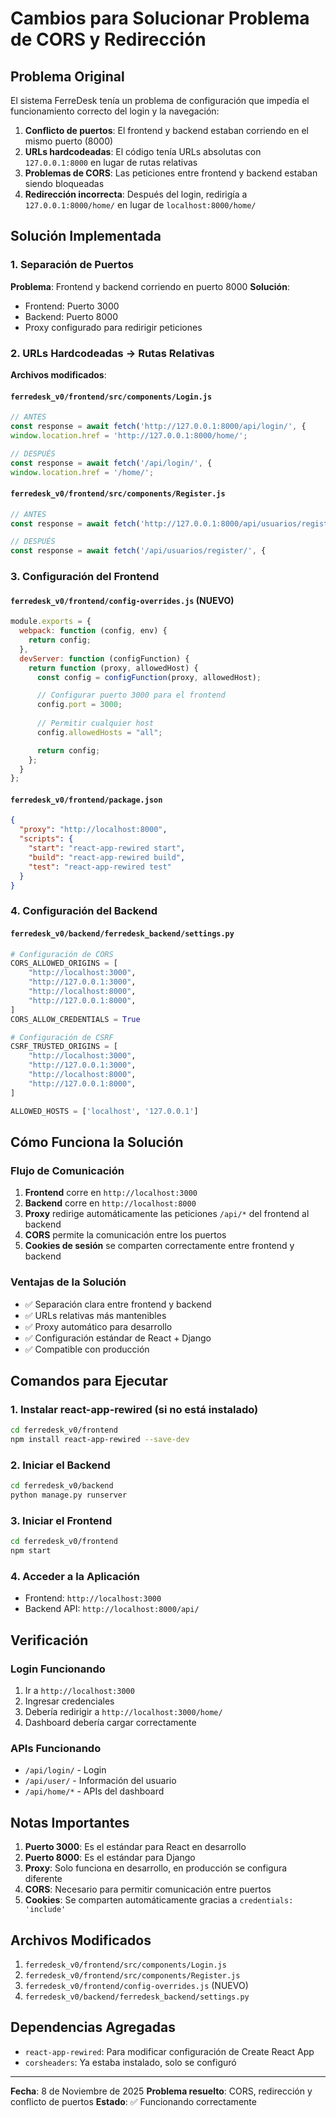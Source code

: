 # Cambios para Solucionar Problema de CORS y Redirección

## Problema Original

El sistema FerreDesk tenía un problema de configuración que impedía el funcionamiento correcto del login y la navegación:

1. **Conflicto de puertos**: El frontend y backend estaban corriendo en el mismo puerto (8000)
2. **URLs hardcodeadas**: El código tenía URLs absolutas con `127.0.0.1:8000` en lugar de rutas relativas
3. **Problemas de CORS**: Las peticiones entre frontend y backend estaban siendo bloqueadas
4. **Redirección incorrecta**: Después del login, redirigía a `127.0.0.1:8000/home/` en lugar de `localhost:8000/home/`

## Solución Implementada

### 1. Separación de Puertos

**Problema**: Frontend y backend corriendo en puerto 8000
**Solución**: 
- Frontend: Puerto 3000
- Backend: Puerto 8000
- Proxy configurado para redirigir peticiones

### 2. URLs Hardcodeadas → Rutas Relativas

**Archivos modificados**:

#### `ferredesk_v0/frontend/src/components/Login.js`
```javascript
// ANTES
const response = await fetch('http://127.0.0.1:8000/api/login/', {
window.location.href = 'http://127.0.0.1:8000/home/';

// DESPUÉS
const response = await fetch('/api/login/', {
window.location.href = '/home/';
```

#### `ferredesk_v0/frontend/src/components/Register.js`
```javascript
// ANTES
const response = await fetch('http://127.0.0.1:8000/api/usuarios/register/', {

// DESPUÉS
const response = await fetch('/api/usuarios/register/', {
```

### 3. Configuración del Frontend

#### `ferredesk_v0/frontend/config-overrides.js` (NUEVO)
```javascript
module.exports = {
  webpack: function (config, env) {
    return config;
  },
  devServer: function (configFunction) {
    return function (proxy, allowedHost) {
      const config = configFunction(proxy, allowedHost);

      // Configurar puerto 3000 para el frontend
      config.port = 3000;
      
      // Permitir cualquier host
      config.allowedHosts = "all";

      return config;
    };
  }
};
```

#### `ferredesk_v0/frontend/package.json`
```json
{
  "proxy": "http://localhost:8000",
  "scripts": {
    "start": "react-app-rewired start",
    "build": "react-app-rewired build",
    "test": "react-app-rewired test"
  }
}
```

### 4. Configuración del Backend

#### `ferredesk_v0/backend/ferredesk_backend/settings.py`
```python
# Configuración de CORS
CORS_ALLOWED_ORIGINS = [
    "http://localhost:3000",
    "http://127.0.0.1:3000",
    "http://localhost:8000",
    "http://127.0.0.1:8000",
]
CORS_ALLOW_CREDENTIALS = True

# Configuración de CSRF
CSRF_TRUSTED_ORIGINS = [
    "http://localhost:3000",
    "http://127.0.0.1:3000",
    "http://localhost:8000",
    "http://127.0.0.1:8000",
]

ALLOWED_HOSTS = ['localhost', '127.0.0.1']
```

## Cómo Funciona la Solución

### Flujo de Comunicación
1. **Frontend** corre en `http://localhost:3000`
2. **Backend** corre en `http://localhost:8000`
3. **Proxy** redirige automáticamente las peticiones `/api/*` del frontend al backend
4. **CORS** permite la comunicación entre los puertos
5. **Cookies de sesión** se comparten correctamente entre frontend y backend

### Ventajas de la Solución
- ✅ Separación clara entre frontend y backend
- ✅ URLs relativas más mantenibles
- ✅ Proxy automático para desarrollo
- ✅ Configuración estándar de React + Django
- ✅ Compatible con producción

## Comandos para Ejecutar

### 1. Instalar react-app-rewired (si no está instalado)
```bash
cd ferredesk_v0/frontend
npm install react-app-rewired --save-dev
```

### 2. Iniciar el Backend
```bash
cd ferredesk_v0/backend
python manage.py runserver
```

### 3. Iniciar el Frontend
```bash
cd ferredesk_v0/frontend
npm start
```

### 4. Acceder a la Aplicación
- Frontend: `http://localhost:3000`
- Backend API: `http://localhost:8000/api/`

## Verificación

### Login Funcionando
1. Ir a `http://localhost:3000`
2. Ingresar credenciales
3. Debería redirigir a `http://localhost:3000/home/`
4. Dashboard debería cargar correctamente

### APIs Funcionando
- `/api/login/` - Login
- `/api/user/` - Información del usuario
- `/api/home/*` - APIs del dashboard

## Notas Importantes

1. **Puerto 3000**: Es el estándar para React en desarrollo
2. **Puerto 8000**: Es el estándar para Django
3. **Proxy**: Solo funciona en desarrollo, en producción se configura diferente
4. **CORS**: Necesario para permitir comunicación entre puertos
5. **Cookies**: Se comparten automáticamente gracias a `credentials: 'include'`

## Archivos Modificados

1. `ferredesk_v0/frontend/src/components/Login.js`
2. `ferredesk_v0/frontend/src/components/Register.js`
3. `ferredesk_v0/frontend/config-overrides.js` (NUEVO)
4. `ferredesk_v0/backend/ferredesk_backend/settings.py`

## Dependencias Agregadas

- `react-app-rewired`: Para modificar configuración de Create React App
- `corsheaders`: Ya estaba instalado, solo se configuró

---

**Fecha**: 8 de Noviembre de 2025
**Problema resuelto**: CORS, redirección y conflicto de puertos
**Estado**: ✅ Funcionando correctamente
